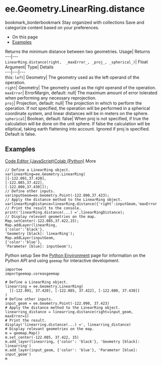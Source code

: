  
#  ee.Geometry.LinearRing.distance 
bookmark_borderbookmark Stay organized with collections  Save and categorize content based on your preferences. 
  * On this page
  * [Examples](https://developers.google.com/earth-engine/apidocs/ee-geometry-linearring-distance#examples)


Returns the minimum distance between two geometries. 
Usage| Returns  
---|---  
`LinearRing.distance(right,  _maxError_, _proj_, _spherical_)`| Float  
Argument| Type| Details  
---|---|---  
this: `left`| Geometry| The geometry used as the left operand of the operation.  
`right`| Geometry| The geometry used as the right operand of the operation.  
`maxError`| ErrorMargin, default: null| The maximum amount of error tolerated when performing any necessary reprojection.  
`proj`| Projection, default: null| The projection in which to perform the operation. If not specified, the operation will be performed in a spherical coordinate system, and linear distances will be in meters on the sphere.  
`spherical`| Boolean, default: false| When proj is not specified, if true the calculation will be done on the unit sphere. If false the calculation will be elliptical, taking earth flattening into account. Ignored if proj is specified. Default is false.  
## Examples
[Code Editor (JavaScript)](https://developers.google.com/earth-engine/apidocs/ee-geometry-linearring-distance#code-editor-javascript-sample)[Colab (Python)](https://developers.google.com/earth-engine/apidocs/ee-geometry-linearring-distance#colab-python-sample) More
```
// Define a LinearRing object.
varlinearRing=ee.Geometry.LinearRing(
[[-122.091,37.420],
[-122.085,37.422],
[-122.080,37.430]]);
// Define other inputs.
varinputGeom=ee.Geometry.Point(-122.090,37.423);
// Apply the distance method to the LinearRing object.
varlinearRingDistance=linearRing.distance({'right':inputGeom,'maxError':1});
// Print the result to the console.
print('linearRing.distance(...) =',linearRingDistance);
// Display relevant geometries on the map.
Map.setCenter(-122.085,37.422,15);
Map.addLayer(linearRing,
{'color':'black'},
'Geometry [black]: linearRing');
Map.addLayer(inputGeom,
{'color':'blue'},
'Parameter [blue]: inputGeom');
```
Python setup
See the [ Python Environment](https://developers.google.com/earth-engine/guides/python_install) page for information on the Python API and using `geemap` for interactive development.
```
importee
importgeemap.coreasgeemap
```
```
# Define a LinearRing object.
linearring = ee.Geometry.LinearRing(
  [[-122.091, 37.420], [-122.085, 37.422], [-122.080, 37.430]]
)
# Define other inputs.
input_geom = ee.Geometry.Point(-122.090, 37.423)
# Apply the distance method to the LinearRing object.
linearring_distance = linearring.distance(right=input_geom, maxError=1)
# Print the result.
display('linearring.distance(...) =', linearring_distance)
# Display relevant geometries on the map.
m = geemap.Map()
m.set_center(-122.085, 37.422, 15)
m.add_layer(linearring, {'color': 'black'}, 'Geometry [black]: linearring')
m.add_layer(input_geom, {'color': 'blue'}, 'Parameter [blue]: input_geom')
m
```

